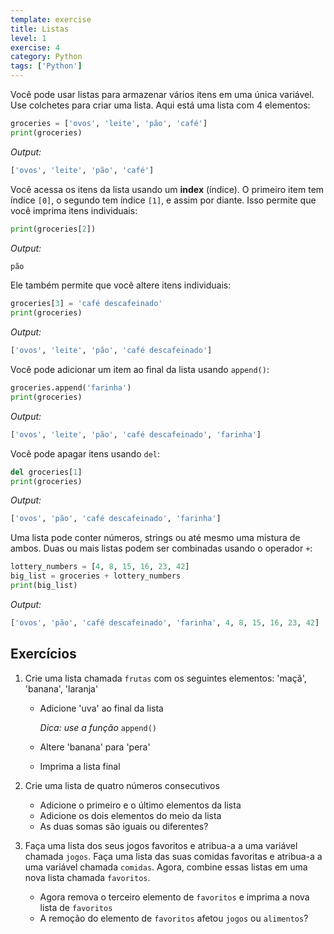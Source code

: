 ```yaml
---
template: exercise
title: Listas
level: 1
exercise: 4
category: Python
tags: ['Python']
---
```


Você pode usar listas para armazenar vários itens em uma única variável. Use colchetes para criar uma lista. Aqui está uma lista com 4 elementos:

```python
groceries = ['ovos', 'leite', 'pão', 'café']
print(groceries)
```
*Output:*
```python
['ovos', 'leite', 'pão', 'café']
```

Você acessa os itens da lista usando um **index** (índice). O primeiro item tem índice `[0]`, o segundo tem índice `[1]`, e assim por diante. Isso permite que você imprima itens individuais:

```python
print(groceries[2])
```
*Output:*
```python
pão
```

Ele também permite que você altere itens individuais:

```python
groceries[3] = 'café descafeinado'
print(groceries)
```
*Output:*
```python
['ovos', 'leite', 'pão', 'café descafeinado']
```

Você pode adicionar um item ao final da lista usando `append()`:


```python
groceries.append('farinha')
print(groceries)
```
*Output:*
```python
['ovos', 'leite', 'pão', 'café descafeinado', 'farinha']
```

Você pode apagar itens usando `del`:


```python
del groceries[1]
print(groceries)
```
*Output:*
```python
['ovos', 'pão', 'café descafeinado', 'farinha']
```

Uma lista pode conter números, strings ou até mesmo uma mistura de ambos. Duas ou mais listas podem ser combinadas usando o operador `+`:


```python
lottery_numbers = [4, 8, 15, 16, 23, 42]
big_list = groceries + lottery_numbers
print(big_list)
```
*Output:*
```python
['ovos', 'pão', 'café descafeinado', 'farinha', 4, 8, 15, 16, 23, 42]
```

## Exercícios

1. Crie uma lista chamada `frutas` com os seguintes elementos: 'maçã', 'banana', 'laranja'
   * Adicione 'uva' ao final da lista

     _Dica: use a_ *função* `append()`
   * Altere 'banana' para 'pera'
   * Imprima a lista final

2. Crie uma lista de quatro números consecutivos
    * Adicione o primeiro e o último elementos da lista
    * Adicione os dois elementos do meio da lista
    * As duas somas são iguais ou diferentes?

3. Faça uma lista dos seus jogos favoritos e atribua-a a uma variável chamada `jogos`. Faça uma lista das suas comidas favoritas e atribua-a a uma variável chamada `comidas`. Agora, combine essas listas em uma nova lista chamada `favoritos`.
    * Agora remova o terceiro elemento de `favoritos` e imprima a nova lista de `favoritos`
    * A remoção do elemento de `favoritos` afetou `jogos` ou `alimentos`?
